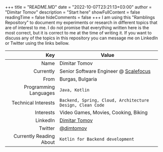 +++
title = "README.MD"
date = "2022-10-07T23:21:13+03:00"
author = "Dimitar Tomov"
description = "Start here"
showFullContent = false
readingTime = false
hideComments = false
+++
I am using this "Ramblings Repository" to document my experiments or research in different topics that are of interest to me. I do not promise that everything written here is the most correct, but it is correct to me at the time of writing it. If you want to discuss any of the topics in this repository you can message me on LinkedIn or Twitter using the links bellow. 

| Key | Value |
|--:|---|
| Name | Dimitar Tomov |
| Currently | Senior Software Engineer @ [Scalefocus](https://www.scalefocus.com/) |
| From | Burgas, Bulgaria |
| Programming Languages | `Java, Kotlin` |
| Technical Interests | `Backend, Spring, Cloud, Architecture Design, Clean Code` |
| Interests | Video Games, Movies, Cooking, Biking |
| LinkedIn | [Dimitar Tomov](https://www.linkedin.com/in/dimitar-tomov/) |
| Twitter | [@dimtomov](https://twitter.com/dimtomov) |
| Currently Reading About | `Kotlin for Backend development` |